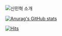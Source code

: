 ![신민혁 소개](https://capsule-render.vercel.app/api?type=waving&height=300&color=gradient&text=안녕하세요%20신민혁입니다.&fontAlign=50)


[![Anurag's GitHub stats](https://github-readme-stats.vercel.app/api?username=MinTrue)](https://github.com/MinTrue/MinTrue/github-readme-stats)




[![Hits](https://hits.seeyoufarm.com/api/count/incr/badge.svg?url=https%3A%2F%2Fgithub.com%2FMinTrue%2F&count_bg=%2379C83D&title_bg=%23555555&icon=&icon_color=%23E7E7E7&title=hits&edge_flat=false)](https://hits.seeyoufarm.com)


